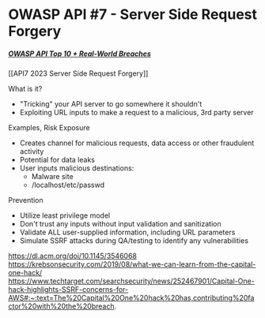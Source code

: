 # OWASP API #7 - Server Side Request Forgery
##### [OWASP API Top 10 + Real-World Breaches](https://university.apisec.ai/products/api-security-fundamentals-2025/categories/2157142220)
[[API7 2023 Server Side Request Forgery]]

What is it?
* "Tricking" your API server to go somewhere it shouldn't
* Exploiting URL inputs to make a request to a malicious, 3rd party server


Examples, Risk Exposure
* Creates channel for malicious requests, data access or other fraudulent activity
* Potential for data leaks
* User inputs malicious destinations:
	* Malware site
	* /localhost/etc/passwd


Prevention
* Utilize least privilege model
* Don't trust any inputs without input validation and sanitization
* Validate ALL user-supplied information, including URL parameters
* Simulate SSRF attacks during QA/testing to identify any vulnerabilities


https://dl.acm.org/doi/10.1145/3546068
https://krebsonsecurity.com/2019/08/what-we-can-learn-from-the-capital-one-hack/
https://www.techtarget.com/searchsecurity/news/252467901/Capital-One-hack-highlights-SSRF-concerns-for-AWS#:~:text=The%20Capital%20One%20hack%20has,contributing%20factor%20with%20the%20breach.